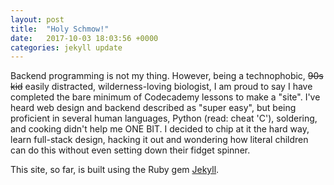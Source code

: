 ```yaml
---
layout: post
title:  "Holy Schmow!"
date:   2017-10-03 18:03:56 +0000
categories: jekyll update
---
```

Backend programming is not my thing. 
However, being a technophobic, <strike>90s kid</strike> easily distracted, wilderness-loving biologist, I am proud to say I have completed the bare minimum of Codecademy lessons to make a "site". 
I've heard web design and backend described as "super easy", but being proficient in several human languages, Python (read: cheat 'C'), soldering, and cooking didn't help me ONE BIT. I decided to chip at it the hard way, learn full-stack design, hacking it out and wondering how literal children can do this without even setting down their fidget spinner. 

This site, so far, is built using the Ruby gem [Jekyll][jekyll-talk]. 



[jekyll-talk]: https://talk.jekyllrb.com/
